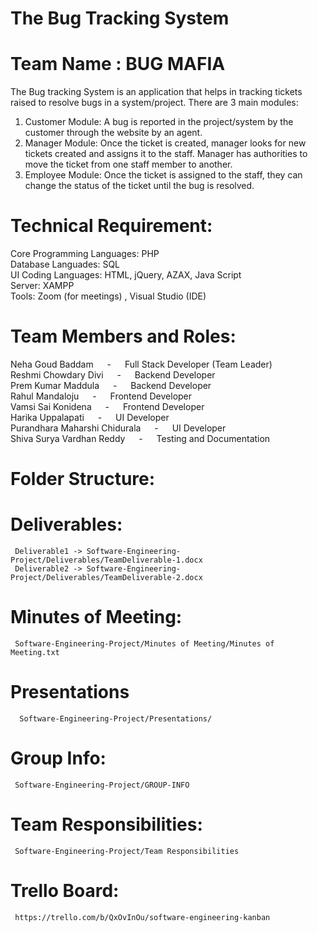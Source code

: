 # The Bug Tracking System
# Team Name : BUG MAFIA


The Bug tracking System is an application that helps in tracking tickets raised to resolve bugs in a system/project. 
There are 3 main modules: 
1. Customer Module: A bug is reported in the project/system by the customer through the website by an agent. 
2. Manager Module: Once the ticket is created, manager looks for new tickets created and assigns it to the staff. Manager has authorities to move the ticket from one staff member to another.
3. Employee Module: Once the ticket is assigned to the staff, they can change the status of the ticket until the bug is resolved. 

# Technical Requirement: 

  Core Programming Languages: PHP <br/>
  Database Languades: SQL <br/>
  UI Coding Languages: HTML, jQuery, AZAX, Java Script <br/>
  Server: XAMPP <br/>
  Tools: Zoom (for meetings) , Visual Studio (IDE) <br/>

# Team Members and Roles:

  Neha Goud Baddam &emsp; - &emsp; Full Stack Developer  (Team Leader) <br/>
  Reshmi Chowdary Divi &emsp; - &emsp; Backend Developer  <br/>
  Prem Kumar Maddula &emsp; - &emsp; Backend Developer  <br/>
  Rahul Mandaloju &emsp; - &emsp; Frontend Developer  <br/>
  Vamsi Sai Konidena &emsp; - &emsp; Frontend Developer  <br/>
  Harika Uppalapati &emsp; - &emsp; UI Developer  <br/>
  Purandhara Maharshi Chidurala &emsp; - &emsp; UI Developer  <br/>
  Shiva Surya Vardhan Reddy &emsp; - &emsp; Testing and Documentation  <br/>

# Folder Structure:

  # Deliverables:
     Deliverable1 -> Software-Engineering-Project/Deliverables/TeamDeliverable-1.docx
     Deliverable2 -> Software-Engineering-Project/Deliverables/TeamDeliverable-2.docx
    
  # Minutes of Meeting:
     Software-Engineering-Project/Minutes of Meeting/Minutes of Meeting.txt
     
  # Presentations
      Software-Engineering-Project/Presentations/
   
  # Group Info:
     Software-Engineering-Project/GROUP-INFO
  
  # Team Responsibilities:
     Software-Engineering-Project/Team Responsibilities
  
  # Trello Board:
     https://trello.com/b/QxOvInOu/software-engineering-kanban 
       
